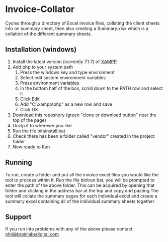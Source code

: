 # Invoice-Collator
Cycles through a directory of Excel invoice files, collating the client sheets into on summary sheet, then also creating a Summary.xlsx which is a collation of the different summary sheets.

## Installation (windows)
1. Install the latest version (currently 7.1.7) of [XAMPP](https://www.apachefriends.org/download.html)
2. Add php to your system path 
    1. Press the windows key and type environment
    2. Select edit system environment variables
    3. Press environment variables
    4. In the bottom half of the box, scroll down to the PATH row and select it
    5. Click Edit
    6. Add "C:\xampp\php\" as a new row and save
    7. Click OK
3. Download this repository (green "clone or download button" near the top of the page)
4. Unzip it to wherever you like
5. Run the file bin\install.bat
7. Check there has been a folder called "vendor" created in the project folder
8. Now ready to Run

## Running
To run, create a folder and put all the invoice excel files you would like the tool to process within it. 
Run the file bin\run.bat, you will be prompted to enter the path of the above folder. 
This can be acquired by opening that folder and clicking in the address bar at the top and copy and pasting
The tool will collate the summary pages for each individual excel and create a summary excel containing all of the individual summary sheets together


## Support
If you run into problems with any of the above please contact phil@brainlabsdigital.com
